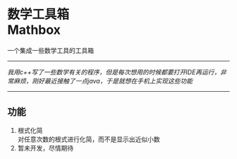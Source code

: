 # 数学工具箱<br>Mathbox

一个集成一些数学工具的工具箱

------

*我用c++写了一些数学有关的程序，但是每次想用的时候都要打开IDE再运行，非常麻烦，刚好最近接触了一点java，于是就想在手机上实现这些功能*

------

## 功能

1. 根式化简<br>对任意次数的根式进行化简，而不是显示出近似小数
2. 暂未开发，尽情期待
